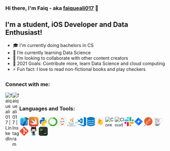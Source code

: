 ### Hi there, I'm Faiq - aka [faiqueali017] 👋

## I'm a student, iOS Developer and Data Enthusiast!

- 🎓 I'm currently doing bachelors in CS
- 📓 I’m currently learning Data Science 
- 👯 I’m looking to collaborate with other content creators
- 🥅 2021 Goals: Contribute more, learn Data Science and cloud computing
- ⚡ Fun fact: I love to read non-fictional books and play checkers

### Connect with me:
[<img align="left" alt="faiqueali017 | LinkedIn" width="22px" src="https://cdn.jsdelivr.net/npm/simple-icons@v3/icons/linkedin.svg" />][linkedin]
[<img align="left" alt="faiqueali017 | Instagram" width="22px" src="https://cdn.jsdelivr.net/npm/simple-icons@v3/icons/instagram.svg" />][instagram]

<br />

### Languages and Tools:
[<img align = "left" src = "Assets\xcode.jpg" alt = "Xcode" width = 30px height = 30px />][faiqueali017]
[<img align = "left" src = "Assets\swift-programming-language.png" alt = "Swift" width = 30px height = 30px/>][faiqueali017]

[<img align = "left" src = "Assets\python-programming-lang.png" alt = "Python" width = 30px height = 30px/>][faiqueali017]
[<img align = "left" src = "Assets\anaconda.png" alt = "Anaconda IDE" width = 30px height = 30px/>][faiqueali017]
[<img align = "left" src = "Assets\jupyter-notebook.png" alt = "Jupyter notebook" width = 30px height = 30px/>][faiqueali017]

[<img align = "left" src = "Assets\java.png" alt = "Java" width = 30px height = 30px/>][faiqueali017]
[<img align = "left" src = "Assets\vscode.png" alt = "VScode" width = 30px height = 30px/>][faiqueali017]

[<img align = "left" src = "Assets\database.png" alt = "Database" width = 30px height = 30px/>][faiqueali017]
[<img align = "left" src = "Assets\firebase.png" alt = "Firebase" width = 30px height = 30px/>][faiqueali017]
[<img align = "left" src = "Assets\CoreData.png" alt = "Coredata" width = 30px height = 30px/>][faiqueali017]
[<img align = "left" src = "Assets\cloud-services.png" alt = "Cloud Services" width = 30px height = 30px/>][faiqueali017]

[<img align = "left" src = "Assets\slack.png" alt = "Slack" width = 30px height = 30px/>][faiqueali017]
[<img align = "left" src = "Assets\jira.png" alt = "Jira" width = 30px height = 30px/>][faiqueali017]
[<img align = "left" src = "Assets\postman.png" alt = "Postman" width = 30px height = 30px/>][faiqueali017]
[<img align = "left" src = "Assets\charles.jpg" alt = "Charles" width = 30px height = 30px/>][faiqueali017]


[<img align = "left" src = "Assets\git.png" alt = "Git" width = 30px height = 30px/>][faiqueali017]
[<img align = "left" src = "Assets\github.png" alt = "Github" width = 30px height = 30px/>][faiqueali017]
[<img align = "left" src = "Assets\terminal.png" alt = "Terminal" width = 30px height = 30px/>][faiqueali017]



<br/>
<br/>

[faiqueali017]: https://github.com/faiqueali017
[linkedin]: https://www.linkedin.com/in/faique-ali
[instagram]: https://www.instagram.com/faiq_ali__

